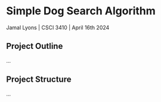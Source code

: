 # Simple Dog Search Algorithm

Jamal Lyons | CSCI 3410 | April 16th 2024

## Project Outline

...

## Project Structure

...

